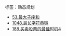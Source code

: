 标签：动态规划

- [53.最大子序和](https://leetcode-cn.com/problems/maximum-subarray/)
- [1048.最长字符串链](https://leetcode-cn.com/problems/longest-string-chain/)
- [188.买卖股票的最佳时机4](https://leetcode-cn.com/problems/best-time-to-buy-and-sell-stock-iv/)
